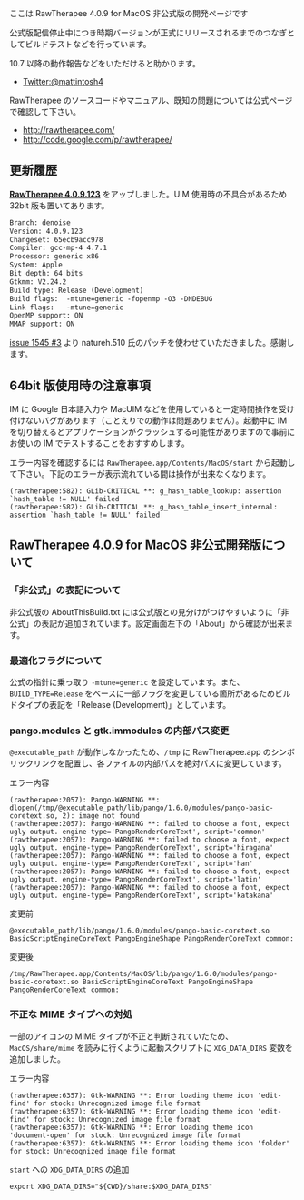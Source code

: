 ここは RawTherapee 4.0.9 for MacOS 非公式版の開発ページです

公式版配信停止中につき時期バージョンが正式にリリースされるまでのつなぎとしてビルドテストなどを行っています。

10.7 以降の動作報告などをいただけると助かります。

-	[Twitter:@mattintosh4](https://twitter.com/mattintosh4)

RawTherapee のソースコードやマニュアル、既知の問題については公式ページで確認して下さい。

-	http://rawtherapee.com/
-	http://code.google.com/p/rawtherapee/

## 更新履歴 ##

__[RawTherapee 4.0.9.123](https://github.com/mattintosh4/RawTherapee/downloads)__ をアップしました。UIM 使用時の不具合があるため 32bit 版も置いてあります。

```no-highlight:AboutThisBuild.txt
Branch: denoise
Version: 4.0.9.123
Changeset: 65ecb9acc978
Compiler: gcc-mp-4 4.7.1
Processor: generic x86
System: Apple
Bit depth: 64 bits
Gtkmm: V2.24.2
Build type: Release (Development)
Build flags:  -mtune=generic -fopenmp -O3 -DNDEBUG
Link flags:   -mtune=generic
OpenMP support: ON
MMAP support: ON
```

[issue 1545 #3](http://code.google.com/p/rawtherapee/issues/detail?id=1546&sort=-modified&colspec=ID%20Opened%20Modified%20Type%20Status%20Priority%20Milestone%20Summary%20Owner%20Stars) より natureh.510 氏のパッチを使わせていただきました。感謝します。

## 64bit 版使用時の注意事項 ##

IM に Google 日本語入力や MacUIM などを使用していると一定時間操作を受け付けないバグがあります（ことえりでの動作は問題ありません）。起動中に IM を切り替えるとアプリケーションがクラッシュする可能性がありますので事前にお使いの IM でテストすることをおすすめします。

エラー内容を確認するには `RawTherapee.app/Contents/MacOS/start` から起動して下さい。下記のエラーが表示流れている間は操作が出来なくなります。

```no-highlight:rawtherapee
(rawtherapee:582): GLib-CRITICAL **: g_hash_table_lookup: assertion `hash_table != NULL' failed
(rawtherapee:582): GLib-CRITICAL **: g_hash_table_insert_internal: assertion `hash_table != NULL' failed
```

## RawTherapee 4.0.9 for MacOS 非公式開発版について ##

### 「非公式」の表記について ###

非公式版の AboutThisBuild.txt には公式版との見分けがつけやすいように「非公式」の表記が追加されています。設定画面左下の「About」から確認が出来ます。

### 最適化フラグについて ###

公式の指針に乗っ取り `-mtune=generic` を設定しています。また、`BUILD_TYPE=Release` をベースに一部フラグを変更している箇所があるためビルドタイプの表記を「Release (Development)」としています。

### pango.modules と gtk.immodules の内部パス変更 ###

`@executable_path` が動作しなかったため、`/tmp` に RawTherapee.app のシンボリックリンクを配置し、各ファイルの内部パスを絶対パスに変更しています。

エラー内容

```no-highlight:rawtherapee
(rawtherapee:2057): Pango-WARNING **: dlopen(/tmp/@executable_path/lib/pango/1.6.0/modules/pango-basic-coretext.so, 2): image not found
(rawtherapee:2057): Pango-WARNING **: failed to choose a font, expect ugly output. engine-type='PangoRenderCoreText', script='common'
(rawtherapee:2057): Pango-WARNING **: failed to choose a font, expect ugly output. engine-type='PangoRenderCoreText', script='hiragana'
(rawtherapee:2057): Pango-WARNING **: failed to choose a font, expect ugly output. engine-type='PangoRenderCoreText', script='han'
(rawtherapee:2057): Pango-WARNING **: failed to choose a font, expect ugly output. engine-type='PangoRenderCoreText', script='latin'
(rawtherapee:2057): Pango-WARNING **: failed to choose a font, expect ugly output. engine-type='PangoRenderCoreText', script='katakana'
```

変更前

```no-highlight:pango.modules
@executable_path/lib/pango/1.6.0/modules/pango-basic-coretext.so BasicScriptEngineCoreText PangoEngineShape PangoRenderCoreText common:
```

変更後

```no-highlight:pango.modules
/tmp/RawTherapee.app/Contents/MacOS/lib/pango/1.6.0/modules/pango-basic-coretext.so BasicScriptEngineCoreText PangoEngineShape PangoRenderCoreText common:
```

### 不正な MIME タイプへの対処 ###

一部のアイコンの MIME タイプが不正と判断されていたため、`MacOS/share/mime` を読みに行くように起動スクリプトに `XDG_DATA_DIRS` 変数を追加しました。

エラー内容

```no-highlight:rawtherapee
(rawtherapee:6357): Gtk-WARNING **: Error loading theme icon 'edit-find' for stock: Unrecognized image file format
(rawtherapee:6357): Gtk-WARNING **: Error loading theme icon 'edit-find' for stock: Unrecognized image file format
(rawtherapee:6357): Gtk-WARNING **: Error loading theme icon 'document-open' for stock: Unrecognized image file format
(rawtherapee:6357): Gtk-WARNING **: Error loading theme icon 'folder' for stock: Unrecognized image file format
```

`start` への `XDG_DATA_DIRS` の追加

```bash:start
export XDG_DATA_DIRS="${CWD}/share:$XDG_DATA_DIRS"
```